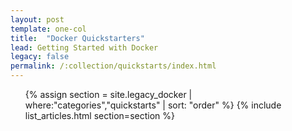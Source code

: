 ```yaml
---
layout: post
template: one-col
title:  "Docker Quickstarters"
lead: Getting Started with Docker
legacy: false
permalink: /:collection/quickstarts/index.html
---
```


<div class="Toc Toc--howto">
    <ul>
    {% assign section = site.legacy_docker | where:"categories","quickstarts" | sort: "order" %}
    {% include list_articles.html section=section %}
    </ul>
</div><!--/.Toc-->